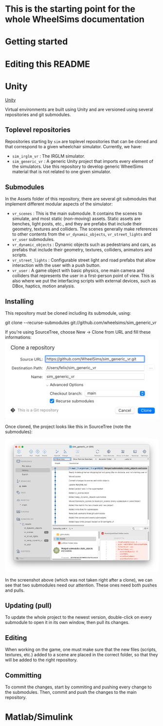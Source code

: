 # This is the starting point for the whole WheelSims documentation
# Getting started
# Editing this README
# Unity

[Unity](profile/Unity.md)

Virtual environments are built using Unity and are versioned using several repositories and git submodules.
## Toplevel repositories

Repositories starting by `sim` are toplevel repositories that can be cloned and that correspond to a given wheelchair simulator. Currently, we have:

- `sim_irglm_vr` : The IRGLM simulator.
- `sim_generic_vr` : A generic Unity project that imports every element of the simulators. Use this repository to develop generic WheelSims material that is not related to one given simulator.

## Submodules

In the Assets folder of this repository, there are several git submodules that implement different modular aspects of the simulator:

- `vr_scenes` : This is the main submodule. It contains the scenes to simulate, and most static (non-moving) assets. Static assets are benches, light posts, etc., and they are prefabs that include their geometry, textures and colliders. The scenes generally make references to other contents from the `vr_dynamic_objects`, `vr_street_lights` and `vr_user` submodules.
- `vr_dynamic_objects` : Dynamic objects such as pedestrians and cars, as prefabs that include their geometry, textures, colliders, animators and scripts.
- `vr_street_lights` : Configurable street light and road prefabs that allow interaction with the user with a push button.
- `vr_user` : A game object with basic physics, one main camera and colliders that represents the user in a first-person point of view. This is also where we put the interfacing scripts with external devices, such as DBox, haptics, motion analysis.

## Installing

This repository must be cloned including its submodule, using:

git clone --recurse-submodules git://github.com/wheelsims/sim_generic_vr

If you're using SourceTree, choose New → Clone from URL and fill these informations:
![](attachments/clip_image001.png)

Once cloned, the project looks like this in SourceTree (note the submodules):

![](attachments/clip_image002.png)


In the screenshot above (which was not taken right after a clone), we can see that two submodules need our attention. These ones need both pushes and pulls.

## Updating (pull)

To update the whole project to the newest version, double-click on every submodule to open it in its own window, then pull its changes.

## Editing

When working on the game, one must make sure that the new files (scripts, textures, etc.) added to a scene are placed in the correct folder, so that they will be added to the right repository.

## Committing

To commit the changes, start by commiting and pushing every change to the submodules. Then, commit and push the changes to the main repository.
# Matlab/Simulink
